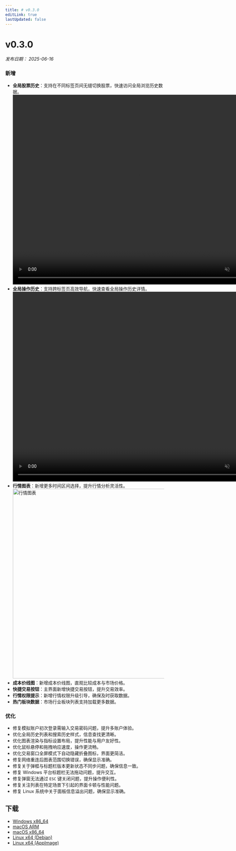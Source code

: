 ```yaml
---
title: # v0.3.0
editLink: true
lastUpdated: false
---
```


# v0.3.0

_发布日期： 2025-06-16_

### 新增

- **全局股票历史**：支持在不同标签页间无缝切换股票，快速访问全局浏览历史数据。  
  <video src="https://assets.lbctrl.com/uploads/a2afc60f-fc5b-4baf-8d1c-d1ca2fc03d9a/global_stock_history.mp4" width="800px" height="600px" autoplay muted loop>
  </video>
- **全局操作历史**：支持跨标签页高效导航，快速查看全局操作历史详情。  
  <video src="https://assets.lbctrl.com/uploads/2fd01841-0ba8-4dae-b624-89013f040570/global_navigation.mp4" width="800px" height="600px" autoplay muted loop>
  </video>
- **行情图表**：新增更多时间区间选择，提升行情分析灵活性。  
  <img src="https://assets.lbctrl.com/uploads/b6be76b4-c99c-45a0-9fcb-1565ea6261eb/scr-20250605-qfcn.png" alt="行情图表" width="800px" height="600px">
- **成本价线图**：新增成本价线图，直观比较成本与市场价格。
- **快捷交易按钮**：主界面新增快捷交易按钮，提升交易效率。
- **行情权限提示**：新增行情权限升级引导，确保及时获取数据。
- **热门板块数据**：市场行业板块列表支持加载更多数据。

### 优化

- 修复模拟账户初次登录需输入交易密码问题，提升多账户体验。
- 优化全局历史列表和搜索历史样式，信息查找更清晰。
- 优化图表渲染与指标设置布局，提升性能与用户友好性。
- 优化鼠标悬停和拖拽响应速度，操作更流畅。
- 优化交易窗口全屏模式下自动隐藏折叠图标，界面更简洁。
- 修复网络重连后图表范围切换错误，确保显示准确。
- 修复关于弹框与标题栏版本更新状态不同步问题，确保信息一致。
- 修复 Windows 平台标题栏无法拖动问题，提升交互。
- 修复弹窗无法通过 `ESC` 键关闭问题，提升操作便利性。
- 修复关注列表在特定场景下引起的界面卡顿与性能问题。
- 修复 Linux 系统中关于面板信息溢出问题，确保显示准确。

## 下载

- [Windows x86_64](https://assets.lbkrs.com/github/release/longbridge-desktop/stable/longbridge-v0.3.0-windows-x86_64.exe)
- [macOS ARM](https://assets.lbkrs.com/github/release/longbridge-desktop/stable/longbridge-v0.3.0-macos-aarch64.dmg)
- [macOS x86_64](https://assets.lbkrs.com/github/release/longbridge-desktop/stable/longbridge-v0.3.0-macos-x86_64.dmg)
- [Linux x64 (Debian)](https://assets.lbkrs.com/github/release/longbridge-desktop/stable/longbridge-v0.3.0-linux-x86_64.deb)
- [Linux x64 (AppImage)](https://assets.lbkrs.com/github/release/longbridge-desktop/stable/longbridge-v0.3.0-linux-x86_64.AppImage)

